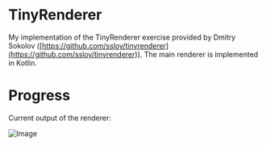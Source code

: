 # TinyRenderer
My implementation of the TinyRenderer exercise provided by Dmitry Sokolov ([https://github.com/ssloy/tinyrenderer](https://github.com/ssloy/tinyrenderer)). The main renderer is implemented in Kotlin.

# Progress
Current output of the renderer:

![Image](./output/head.tga?raw=true)